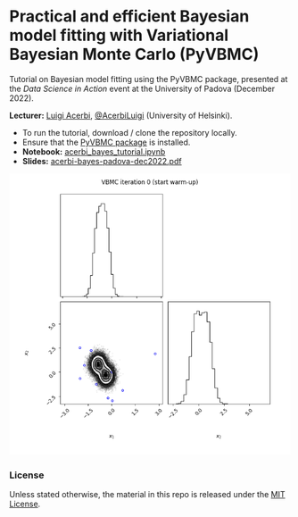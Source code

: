 # Practical and efficient Bayesian model fitting with Variational Bayesian Monte Carlo (PyVBMC)

Tutorial on Bayesian model fitting using the PyVBMC package, presented at the *Data Science in Action* event at the University of Padova (December 2022).

**Lecturer:** [Luigi Acerbi](https://www.helsinki.fi/en/researchgroups/machine-and-human-intelligence), [@AcerbiLuigi](https://twitter.com/AcerbiLuigi) (University of Helsinki).

- To run the tutorial, download / clone the repository locally.
- Ensure that the [PyVBMC package](https://github.com/acerbilab/pyvbmc) is installed.
- **Notebook:** [acerbi_bayes_tutorial.ipynb](acerbi_bayes_tutorial.ipynb)
- **Slides:** [acerbi-bayes-padova-dec2022.pdf](acerbi-bayes-padova-dec2022.pdf)

![PyVBMC demo](vbmc_animation.gif)

### License

Unless stated otherwise, the material in this repo is released under the [MIT License](LICENSE).
